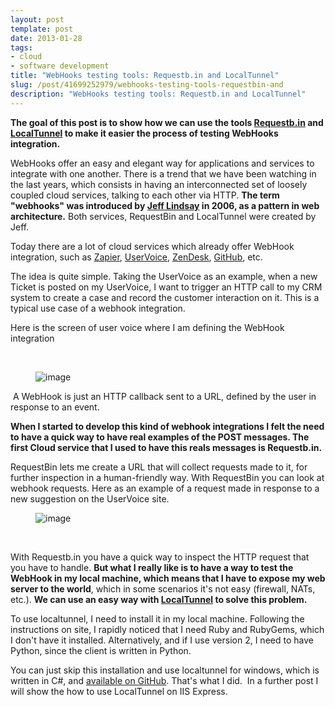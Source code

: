 ```yaml
---
layout: post
template: post
date: 2013-01-28
tags:
- cloud
- software development
title: "WebHooks testing tools: Requestb.in and LocalTunnel"
slug: /post/41699252979/webhooks-testing-tools-requestbin-and
description: "WebHooks testing tools: Requestb.in and LocalTunnel"
---
```

<div>
<div>
<div>
<p><strong>The goal of this post is to show how we can use the tools <a href="http://requestb.in/" title="Requestb.in - Inspect HTTP requests" target="_blank">Requestb.in</a> and <a href="http://progrium.com/localtunnel/" title="localtunnel - share localhost to the world" target="_blank">LocalTunnel</a> to make it easier the process of testing WebHooks integration.</strong></p>
</div>
<div></div>
</div>
</div>
<div>
<p>WebHooks offer an easy and elegant way for applications and services to integrate with one another. There is a trend that we have been watching in the last years, which consists in having an interconnected set of loosely coupled cloud services, talking to each other via HTTP. <strong>The term "webhooks" was introduced by <a href="http://progrium.com" title="Jeff Lindsay web site" target="_blank">Jeff Lindsay</a> in 2006, as a pattern in web architecture.</strong> Both services, RequestBin and LocalTunnel were created by Jeff.</p>
</div>
<div></div>
<div>
<p>Today there are a lot of cloud services which already offer WebHook integration, such as <a href="https://zapier.com/zapbook/webhook" title="Zapier webhooks integration" target="_blank">Zapier</a>, <a href="http://developer.uservoice.com/docs/service-hooks/introduction/)" title="UserVoice - WebHooks Integration" target="_blank">UserVoice</a>, <a href="http://webhooks.wordpress.com/2009/01/22/zendesk-targets-are-web-hooks/" title="ZernDesk - webhooks integration" target="_blank">ZenDesk</a>, <a href="https://help.github.com/articles/post-receive-hooks" title="GitHub - webhooks integration" target="_blank">GitHub</a>, etc.</p>
</div>
<div></div>
<div>
<p>The idea is quite simple. Taking the UserVoice as an example, when a new Ticket is posted on my UserVoice, I want to trigger an HTTP call to my CRM system to create a case and record the customer interaction on it. This is a typical use case of a webhook integration.&nbsp;</p>
</div>
<div></div>
<div>
<p><span>Here is the screen of user voice where I am defining the WebHook integration</span></p>
</div>
<div><span>&nbsp;</span></div>
<div><span><span><figure class="tmblr-full" data-orig-height="448" data-orig-width="500"><img alt="image" src="https://66.media.tumblr.com/807997727593365145d09169d7e0b0d7/30b06b4f6185de41-4b/s540x810/c13ec5933124b26f1034c1ca535ef1856cc843fa.png" data-orig-height="448" data-orig-width="500"></figure></span></span>
<p></p>
</div>
<div>
<p><span>&nbsp;</span><span>A WebHook is just an HTTP callback sent to a URL, defined by the user in response to an event.</span></p>
</div>
<div>
<div></div>
<div>
<p><strong>When I started to develop this kind of webhook integrations I felt the need to have a quick way to have real examples of the POST messages. The first Cloud service that I used to have this reals messages is Requestb.in.</strong></p>
</div>
<div></div>
<div>
<p>RequestBin lets me create a URL that will collect requests made to it, for further inspection in a human-friendly way. With RequestBin you can look at webhook requests. Here as an example of a request made in response to a new suggestion on the UserVoice site.</p>
</div>
<div></div>
<div><figure class="tmblr-full" data-orig-height="368" data-orig-width="500"><img alt="image" src="https://66.media.tumblr.com/a600d6f301ab19507130b95cbe24cdd7/30b06b4f6185de41-25/s540x810/dab0ac99c4f570082dc20ddb24a90bee5d8e8e8e.png" data-orig-height="368" data-orig-width="500"></figure><p></p>
<br><div>
<p>With Requestb.in you have a quick way to inspect the HTTP request that you have to handle.&nbsp;<span><strong>But what I really like is to have a way to test the WebHook in my local machine, which means that I have to expose my web server to the world</strong>, which in some scenarios it's not easy (firewall, NATs, etc.). <strong>We can use an easy way with <a href="http://progrium.com/localtunnel/" title="LocalTunnel" target="_blank">LocalTunnel</a> to solve this problem.</strong>&nbsp;</span></p>
</div>
<div></div>
<div>
<p>To use localtunnel, I need to install it in my local machine. Following the instructions on site, I rapidly noticed that I need Ruby and RubyGems, which I don't have it installed. Alternatively, and if I use version 2, I need to have Python, since the client is written in Python.</p>
</div>
<div></div>
<div>
<p>You can just skip this installation and use localtunnel for windows, which is written in C#, and <a href="https://github.com/danielrmz/localtunnel-net-client" title=".Net client for LocalTunnel service" target="_blank">available on GitHub</a>. That's what I did. &nbsp;In a further post I will show the how to use LocalTunnel on IIS Express.</p>
</div>
<div></div>
<div></div>
</div>
<div></div>
<div></div>
<div></div>
</div>
<div></div>